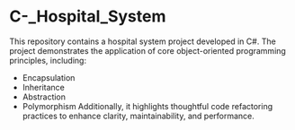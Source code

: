 # C-_Hospital_System
This repository contains a hospital system project developed in C#. The project demonstrates the application of core object-oriented programming principles, including:
* Encapsulation
* Inheritance
* Abstraction
* Polymorphism
Additionally, it highlights thoughtful code refactoring practices to enhance clarity, maintainability, and performance.
